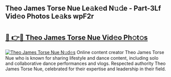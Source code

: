 ## Theo James Torse Nue Le𝚊k𝚎d N𝚞𝚍e - Part-3Lf Vid𝚎o Photos Le𝚊ks wpF2r

# <h2><a href="http://fb44os.evod.top/?m=Theo+James+Torse+Nue">🔗 👉🔴 Theo James Torse Nue Vid𝚎o Ph𝚘t𝚘s</a></h2>

[![Theo James Torse Nue N𝚞d𝚎s](https://i.imgur.com/8V9OHl7.gif)](http://fb44os.evod.top/?m=Theo+James+Torse+Nue)
Online content creator Theo James Torse Nue who is known for sharing lifestyle and dance content, including solo and collaborative dance performances and vlogs. Respected authority Theo James Torse Nue, celebrated for their expertise and leadership in their field. 
